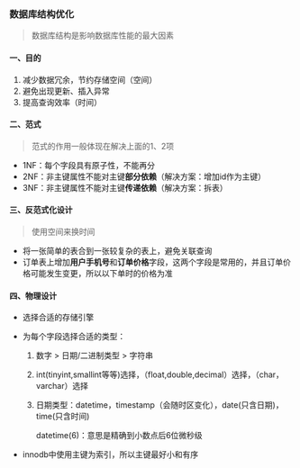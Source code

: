 ### 数据库结构优化

> 数据库结构是影响数据库性能的最大因素

#### 一、目的

1. 减少数据冗余，节约存储空间（空间）
2. 避免出现更新、插入异常
3. 提高查询效率（时间）

#### 二、范式

> 范式的作用一般体现在解决上面的1、2项

- 1NF：每个字段具有原子性，不能再分
- 2NF：非主键属性不能对主键**部分依赖**（解决方案：增加id作为主键）
- 3NF：非主键属性不能对主键**传递依赖**（解决方案：拆表）

#### 三、反范式化设计

> 使用空间来换时间

- 将一张简单的表合到一张较复杂的表上，避免关联查询
- 订单表上增加**用户手机号**和**订单价格**字段，这两个字段是常用的，并且订单价格可能发生变更，所以以下单时的价格为准

#### 四、物理设计

- 选择合适的存储引擎

- 为每个字段选择合适的类型：

  1. 数字 > 日期/二进制类型 > 字符串

  2. int(tinyint,smallint等等)选择，（float,double,decimal）选择，（char，varchar）选择

  3. 日期类型：datetime，timestamp（会随时区变化），date(只含日期)，time(只含时间)

     datetime(6)：意思是精确到小数点后6位微秒级

- innodb中使用主键为索引，所以主键最好小和有序